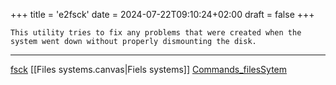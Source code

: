 +++
title = 'e2fsck'
date = 2024-07-22T09:10:24+02:00
draft = false
+++

    This utility tries to fix any problems that were created when the system went down without properly dismounting the disk.

---
[fsck](/obisdian_ntoes/notes_obsidian/Linux/fsck.md)  [[Files systems.canvas|Fiels systems]] [Commands_filesSytem](/Commands_filesSytem.md)